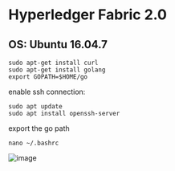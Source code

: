 # Hyperledger Fabric 2.0

## OS: Ubuntu 16.04.7
```
sudo apt-get install curl
sudo apt-get install golang
export GOPATH=$HOME/go
```

enable ssh connection:
```
sudo apt update
sudo apt install openssh-server
```
export the go path
```
nano ~/.bashrc 
```

![image](https://user-images.githubusercontent.com/9446035/114298078-843dca00-9a82-11eb-9aa5-0b0228b68d6a.png)

